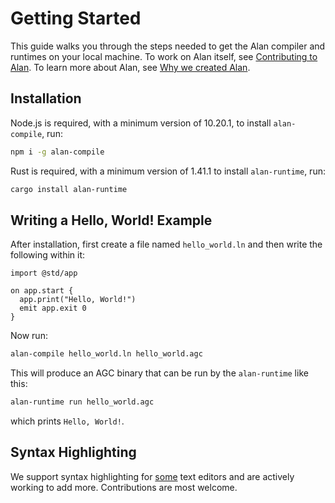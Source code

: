 # Getting Started

This guide walks you through the steps needed to get the Alan compiler and runtimes on your local machine. To work on Alan itself, see [Contributing to Alan](./contributing.md). To learn more about Alan, see [Why we created Alan](https://alan-lang.org/why_alan.html).

## Installation

Node.js is required, with a minimum version of 10.20.1, to install `alan-compile`, run:

```bash
npm i -g alan-compile
```

Rust is required, with a minimum version of 1.41.1 to install `alan-runtime`, run:

```bash
cargo install alan-runtime
```

## Writing a Hello, World! Example

After installation, first create a file named `hello_world.ln` and then write the following within it:

```alan,editable
import @std/app

on app.start {
  app.print("Hello, World!")
  emit app.exit 0
}
```

Now run:

```bash
alan-compile hello_world.ln hello_world.agc
```

This will produce an AGC binary that can be run by the `alan-runtime` like this:

```bash
alan-runtime run hello_world.agc
```

which prints `Hello, World!`.

## Syntax Highlighting

We support syntax highlighting for [some](https://github.com/alantech/alan/issues/257) text editors and are actively working to add more. Contributions are most welcome.